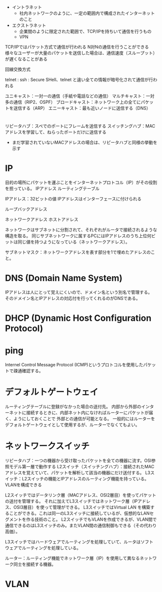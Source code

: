 

- イントラネット
  - 社内ネットワークのように、一定の範囲内で構成されたインターネットのこと
- エクストラネット
  - 企業間のように限定された範囲で、TCP/IPを持ちいて通信を行うもの
  - VPN 



TCP/IPではパケット方式で通信が行われる
N対Nの通信を行うことができる
様々なユーザーが大量のパケットを送信した場合は、通信速度（スループット）が遅くなることがある

回線交換方式

telnet : 
ssh : Secure SHell、telnet と違い全ての情報が暗号化されて通信が行われる



ユニキャスト：一対一の通信（手紙や電話などの通信）
マルチキャスト：一対多の通信（RIP2、OSPF）
ブロードキャスト：ネットワーク上の全てにパケットを送信する（ARP）
エニーキャスト：最も近いノードに送信する（DNS）


#

リピータハブ：スペでのポートにフレームを送信する
スイッチングハブ：MACアドレスを学習して、ねらったポートだけに送信する
  - まだ学習されていないMACアドレスの場合は、リピータハブと同様の挙動を示す


# IP

目的の場所にパケットを運ぶことをインターネットプロトコル（IP）がその役割を担っている。
IPアドレス
ルーティングテーブル

IPアドレス：32ビットの値
IPアドレスはインターフェースに付けられる

ループバックアドレス

ネットワークアドレス
ホストアドレス

ネットワークはサブネットに分割されて、それぞれがルータで接続されるような構造を取る。
同じサブネットワークに属するPCにはIPアドレスのうち上位何ビットは同じ値を持つようになっている（ネットワークアドレス）。

サブネットマスク：ネットワークアドレスを表す部分を1で埋めたアドレスのこと。


# DNS (Domain Name System)

IPアドレスは人にとって覚えにくいので、ドメイン名という別名で管理する。
そのドメイン名とIPアドレスの対応付を行ってくれるのがDNSである。

# DHCP (Dynamic Host Configuration Protocol)


# ping 

Internel Control Message Protocol (ICMP)というプロトコルを使用したパケットで疎通確認する。


# デフォルトゲートウェイ

ルーティングテーブルに登録がなかった場合の送付先。
内部から外部のインターネットに接続するときに、内部ネット内になければルーターにパケットが届く、ようにしておくことで
外部との通信が可能となる。
一般的にはルーターをデフォルトゲートウェイとして使用するが、ルーターでなくてもよい。



# ネットワークスイッチ

リピータハブ：一つの機器から受け取ったパケットを全ての機器に流す。OSI参照モデル第一層で動作する
L2スイッチ（スイッチングハブ）：接続されたMACアドレスを覚えていて、パケットを解析して該当の機器にだけ送付する。
L3スイッチ：L2スイッチの機能とIPアドレスのルーティング機能を持っている。VLANを構成できる


L2スイッチではデータリンク層（MACアドレス、OSI2層目）を使ってパケットの送付を管理する。
それに加えてL3スイッチではネットワーク層（IPアドレス、OSI3層目）を使って管理ができる。
L3スイッチではVirtual LAN を構築することができる。これは同一のL3スイッチに接続しているが、仮想的なLANセグメントを作る技術のこと。
L2スイッチでもVLANを作成できるが、VLAN間で通信できるのはL3スイッチのみ。またVLAN間の通信制御もできる（その代わり高価）。

L3スイッチではハードウェアでルーティングを処理していて、ルータはソフトウェアでルーティングを処理している。


ルーター：ルーティング機能でネットワーク層（IP）を使用して異なるネットワーク同士を接続する機器。


# VLAN
